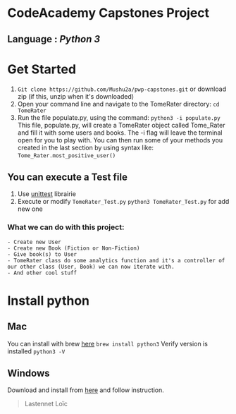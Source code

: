 # CodeAcademy Capstones Project
## Language : *Python 3*

# Get Started
1. ```Git clone https://github.com/Mushu2a/pwp-capstones.git``` or download zip (if this, unzip when it's downloaded)
2. Open your command line and navigate to the TomeRater directory:
```cd TomeRater```
3. Run the file populate.py, using the command:
```python3 -i populate.py```
This file, populate.py, will create a TomeRater object called Tome_Rater 
and fill it with some users and books. The -i flag will leave the terminal 
open for you to play with. You can then run some of your methods you 
created in the last section by using syntax like:
```Tome_Rater.most_positive_user()```

## You can execute a Test file
1. Use [unittest](https://docs.python.org/3/library/unittest.html) librairie
2. Execute or modify ```TomeRater_Test.py``` ```python3 TomeRater_Test.py``` for add new one

### What we can do with this project:
```
- Create new User
- Create new Book (Fiction or Non-Fiction)
- Give book(s) to User
- TomeRater class do some analytics function and it's a controller of 
our other class (User, Book) we can now iterate with.
- And other cool stuff
```

# Install python
## Mac
You can install with brew [here](https://brew.sh)
```brew install python3```
Verify version is installed
```python3 -V```

## Windows
Download and install from [here](https://www.python.org/downloads/windows/) and follow instruction.

> Lastennet Loïc
